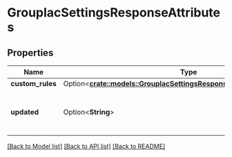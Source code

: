 # GroupIacSettingsResponseAttributes

## Properties

Name | Type | Description | Notes
------------ | ------------- | ------------- | -------------
**custom_rules** | Option<[**crate::models::GroupIacSettingsResponseAttributesCustomRules**](GroupIacSettingsResponse_attributes_custom_rules.md)> |  | [optional]
**updated** | Option<**String**> | The last time the settings were updated. | [optional]

[[Back to Model list]](../README.md#documentation-for-models) [[Back to API list]](../README.md#documentation-for-api-endpoints) [[Back to README]](../README.md)


